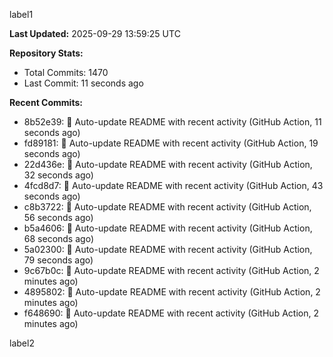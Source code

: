 
label1 
<!-- ACTIVITY_START -->
**Last Updated:** 2025-09-29 13:59:25 UTC

**Repository Stats:**
- Total Commits: 1470
- Last Commit: 11 seconds ago

**Recent Commits:**
- 8b52e39: 🤖 Auto-update README with recent activity (GitHub Action, 11 seconds ago)
- fd89181: 🤖 Auto-update README with recent activity (GitHub Action, 19 seconds ago)
- 22d436e: 🤖 Auto-update README with recent activity (GitHub Action, 32 seconds ago)
- 4fcd8d7: 🤖 Auto-update README with recent activity (GitHub Action, 43 seconds ago)
- c8b3722: 🤖 Auto-update README with recent activity (GitHub Action, 56 seconds ago)
- b5a4606: 🤖 Auto-update README with recent activity (GitHub Action, 68 seconds ago)
- 5a02300: 🤖 Auto-update README with recent activity (GitHub Action, 79 seconds ago)
- 9c67b0c: 🤖 Auto-update README with recent activity (GitHub Action, 2 minutes ago)
- 4895802: 🤖 Auto-update README with recent activity (GitHub Action, 2 minutes ago)
- f648690: 🤖 Auto-update README with recent activity (GitHub Action, 2 minutes ago)
<!-- ACTIVITY_END -->

label2
